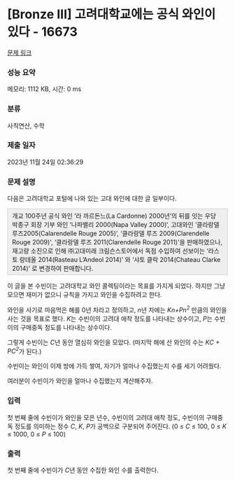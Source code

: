 # [Bronze III] 고려대학교에는 공식 와인이 있다 - 16673 

[문제 링크](https://www.acmicpc.net/problem/16673) 

### 성능 요약

메모리: 1112 KB, 시간: 0 ms

### 분류

사칙연산, 수학

### 제출 일자

2023년 11월 24일 02:36:29

### 문제 설명

<p>다음은 고려대학교 포털에 나와 있는 고대 와인에 대한 글 일부이다.</p>

<div style="background:#eeeeee;border:1px solid #cccccc;padding:5px 10px;">개교 100주년 공식 와인 ‘라 까르돈느(La Cardonne) 2000년’의 뒤를 잇는 우당 박종구 회장 기부 와인 ’나파밸리 2000(Napa Valley 2000)‘, 고대와인 ’클라랑델 루즈2005(Calarendelle Rouge 2005)’, ‘클라랑델 루즈 2009(Clarendelle Rouge 2009)', ‘클라랑델 루즈 2011(Clarendelle Rouge 2011)'을 판매하였으나, 재고량 소진으로 인해 ㈜고대미래 크림슨스토어에서 독점 수입하여 선보이는 ‘라스토 랑데올 2014(Rasteau L’Andeol 2014)’ 와 ‘샤토 클락 2014(Chateau Clarke 2014)’ 로 변경하여 판매합니다.</div>

<p>이 글을 본 수빈이는 고려대학교 와인 콜렉팅이라는 목표를 가지게 되었다. 하지만 그냥 모으면 재미가 없으니 규칙을 가지고 와인을 수집하려고 한다.</p>

<p>와인을 사기로 마음먹은 해를 0년 차라고 정의하고, <em>n</em>년 차에는 <em>Kn+Pn<sup>2</sup></em> 만큼의 와인을 사는 것을 목표로 했다. <em>K</em>는 수빈이의 고려대 애착 정도를 나타내는 상수이고, <em>P</em>는 수빈이의 구매중독 정도를 나타내는 상수이다. </p>

<p>그렇게 수빈이는 <em>C</em>년 동안 열심히 와인을 모았다. (마지막 해에 산 와인의 수는 <em>KC + PC<sup>2</sup></em>가 된다.)</p>

<p>수빈이는 와인이 이제 방에 가득 쌓여, 자기가 얼마나 수집했는지 수를 세기 어려웠다.</p>

<p>여러분이 수빈이가 와인을 얼마나 수집했는지 계산해주자.</p>

### 입력 

 <p>첫 번째 줄에 수빈이가 와인을 모은 년수, 수빈이의 고려대 애착 정도, 수빈이의 구매중독 정도를 의미하는 정수 <em>C</em>, <em>K</em>, <em>P</em>가 공백으로 구분되어 주어진다. (0 ≤ <em>C</em> ≤ 100, 0 ≤ <em>K</em> ≤ 1000,  0 ≤ <em>P</em> ≤ 100)</p>

### 출력 

 <p>첫 번째 줄에 수빈이가 <em>C</em>년 동안 수집한 와인 수를 출력한다.</p>

